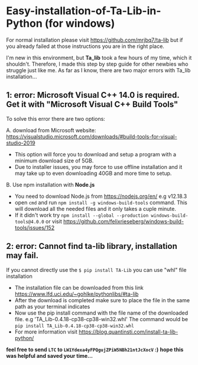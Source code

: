 # Easy-installation-of-Ta-Lib-in-Python (for windows)

For normal installation please visit https://github.com/mrjbq7/ta-lib but if you already failed at those instructions you are in the right place. 

I'm new in this environment, but **Ta_lib** took a few hours of my time, which it shouldn't. Therefore, I made this step by step guide for other newbies who struggle just like me. As far as I know, there are two major errors with Ta_lib installation...

## 1: error: Microsoft Visual C++ 14.0 is required. Get it with "Microsoft Visual C++ Build Tools"

To solve this error there are two options:

  A. download from Microsoft website:  https://visualstudio.microsoft.com/downloads/#build-tools-for-visual-studio-2019
  
  - This option will force you to download and setup a program with a minimum download size of 5GB.
  - Due to installer issues, you may force to use offline installation and it may take up to even downloading 40GB and more time to setup.

  B. Use npm installation with **Node.js** 
  
  - You need to download Node.js from  https://nodejs.org/en/  e.g v12.18.3
  - open `cmd` and run `npm install -g windows-build-tools` command. This will download all the needed files and it only takes a cuple minute.
  - If it didn't work try `npm install --global --production windows-build-tools@4.0.0` or visit https://github.com/felixrieseberg/windows-build-tools/issues/152

## 2: error: Cannot find ta-lib library, installation may fail.

If you cannot directly use the `$ pip install TA-Lib` you can use "whl" file installation

  - The installation file can be downloaded from this link https://www.lfd.uci.edu/~gohlke/pythonlibs/#ta-lib
  - After the download is completed make sure to place the file in the same path as your terminal indicates
  - Now use the pip install command with the file name of the downloaded file. e.g 'TA_Lib-0.4.18-cp38-cp38-win32.whl' The command would be `pip install TA_Lib-0.4.18-cp38-cp38-win32.whl`
  - For more information visit https://blog.quantinsti.com/install-ta-lib-python/
  
  
  
  
  
  **feel free to send `LTC` to `LW1Ydexa4yFPQgujZPiW5NBh21ntJcXocV` :)** **hope this was helpful and saved your time...**
  
  
  
